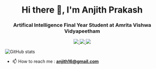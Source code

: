 <h1 align="center">Hi there 👋, I'm Anjith Prakash</h1>
<h3 align="center">Artifical Intelligence Final Year Student at Amrita Vishwa Vidyapeetham</h3>

<p align="center">
  <a href= "https://github.com/Anuttan/">
    <img src="https://img.icons8.com/material-outlined/30/689d6a/source-code.png"/>
  </a>
  <a href= "https://www.linkedin.com/in/anjithprakash/">
    <img src="https://img.icons8.com/material-outlined/30/689d6a/linkedin.png"/>
    </a>
  <a href="mailto:anjith16@gmail.com">
    <img src="https://img.icons8.com/ios-glyphs/30/689d6a/physics.png"/>
    </a>
  
</p>

![GitHub stats](https://github-readme-stats.vercel.app/api?username=Anuttan&show_icons=true&hide_title=true&count_private=true&include_all_commits=true&count_private=true&theme=vision-friendly-dark)

- 📫 How to reach me : **anjith16@gmail.com**

<!--
**Anuttan/Anuttan** is a ✨ _special_ ✨ repository because its `README.md` (this file) appears on your GitHub profile.

Here are some ideas to get you started:

- 🔭 I’m currently working on ...
- 🌱 I’m currently learning ...
- 👯 I’m looking to collaborate on ...
- 🤔 I’m looking for help with ...
- 💬 Ask me about ...
- 📫 How to reach me: ...
- 😄 Pronouns: ...
- ⚡ Fun fact: ...
-->
